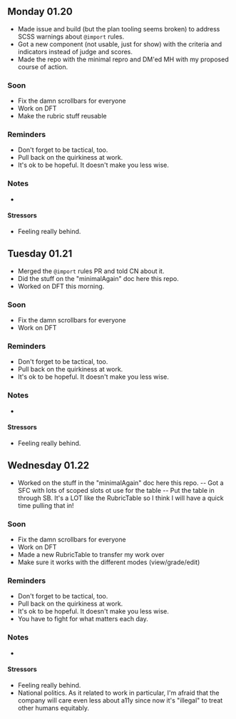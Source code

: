 ## Monday 01.20

- Made issue and build (but the plan tooling seems broken) to address SCSS warnings about `@import` rules.
- Got a new component (not usable, just for show) with the criteria and indicators instead of judge and scores.
- Made the repo with the minimal repro and DM'ed MH with my proposed course of action.

### Soon

- Fix the damn scrollbars for everyone
- Work on DFT
- Make the rubric stuff reusable

### Reminders

- Don't forget to be tactical, too.
- Pull back on the quirkiness at work.
- It's ok to be hopeful. It doesn't make you less wise.

### Notes

- 

#### Stressors

- Feeling really behind.

## Tuesday 01.21

- Merged the `@import` rules PR and told CN about it.
- Did the stuff on the "minimalAgain" doc here this repo.
- Worked on DFT this morning.

### Soon

- Fix the damn scrollbars for everyone
- Work on DFT

### Reminders

- Don't forget to be tactical, too.
- Pull back on the quirkiness at work.
- It's ok to be hopeful. It doesn't make you less wise.

### Notes

- 

#### Stressors

- Feeling really behind.

## Wednesday 01.22

- Worked on the stuff in the "minimalAgain" doc here this repo.
-- Got a SFC with lots of scoped slots ot use for the table
-- Put the table in through SB. It's a LOT like the RubricTable so I think I will have a quick time pulling that in!

### Soon

- Fix the damn scrollbars for everyone
- Work on DFT
- Made a new RubricTable to transfer my work over
- Make sure it works with the different modes (view/grade/edit)

### Reminders

- Don't forget to be tactical, too.
- Pull back on the quirkiness at work.
- It's ok to be hopeful. It doesn't make you less wise.
- You have to fight for what matters each day.

### Notes

- 

#### Stressors

- Feeling really behind.
- National politics. As it related to work in particular, I'm afraid that the company will care even less about a11y since now it's "illegal" to treat other humans equitably.

